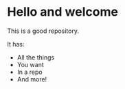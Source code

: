 # Hello and welcome
This is a good repository.

It has:
* All the things
* You want
* In a repo
* And more!

